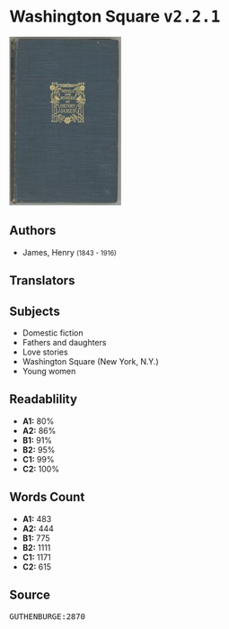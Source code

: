 # Washington Square <kbd>v2.2.1</kbd>

![](./cover.medium.jpg "")

## Authors


 - James, Henry <small>(1843 - 1916)</small>

## Translators



## Subjects


 - Domestic fiction
 - Fathers and daughters
 - Love stories
 - Washington Square (New York, N.Y.)
 - Young women

## Readablility


 - **A1:** 80%
 - **A2:** 86%
 - **B1:** 91%
 - **B2:** 95%
 - **C1:** 99%
 - **C2:** 100%

## Words Count


 - **A1:** 483
 - **A2:** 444
 - **B1:** 775
 - **B2:** 1111
 - **C1:** 1171
 - **C2:** 615

## Source


<kbd>GUTHENBURGE:2870</kbd>
